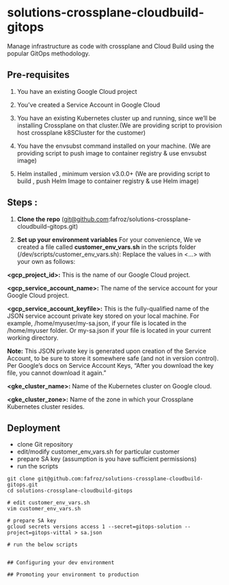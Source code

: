 # solutions-crossplane-cloudbuild-gitops

Manage infrastructure as code with crossplane and Cloud Build using the popular GitOps methodology.

## Pre-requisites

1. You have an existing Google Cloud project

2. You’ve created a Service Account in Google Cloud

3. You have an existing Kubernetes cluster up and running, since we’ll be installing Crossplane on that cluster.(We are providing script to provision host crossplane k8SCluster for the customer)

4. You have the envsubst command installed on your machine. (We are providing script to push image to container registry & use envsubst image)

5. Helm installed , minimum version v3.0.0+  (We are providing script to build , push Helm Image to container registry & use Helm image)


## Steps :

1. **Clone the repo** (git@github.com:fafroz/solutions-crossplane-cloudbuild-gitops.git)

2. **Set up your environment variables**
For your convenience, We ve created a file called **customer_env_vars.sh** in the scripts folder (/dev/scripts/customer_env_vars.sh):
Replace the values in <...> with your own as follows:

**<gcp_project_id>:** This is the name of our Google Cloud project.

**<gcp_service_account_name>:** The name of the service account for your Google Cloud project.

**<gcp_service_account_keyfile>:** This is the fully-qualified name of the JSON service account private key stored on your local machine. For example, /home/myuser/my-sa.json, if your file is located in the /home/myuser folder. Or my-sa.json if your file is located in your current working directory.

**Note:** This JSON private key is generated upon creation of the Service Account, to be sure to store it somewhere safe (and not in version control). Per Google’s docs on Service Account Keys, “After you download the key file, you cannot download it again.”

**<gke_cluster_name>:** Name of the Kubernetes cluster on Google cloud.

**<gke_cluster_zone>:** Name of the zone in which your Crossplane Kubernetes cluster resides.


## Deployment
- clone Git repository
- edit/modify customer_env_vars.sh for particular customer
- prepare SA key (assumption is you have sufficient permissions)
- run the scripts

```
git clone git@github.com:fafroz/solutions-crossplane-cloudbuild-gitops.git
cd solutions-crossplane-cloudbuild-gitops

# edit customer_env_vars.sh
vim customer_env_vars.sh

# prepare SA key
gcloud secrets versions access 1 --secret=gitops-solution --project=gitops-vittal > sa.json

# run the below scripts


## Configuring your dev environment 

## Promoting your environment to production
